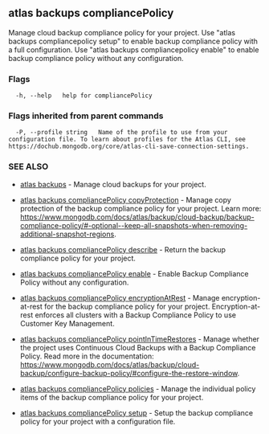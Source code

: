 ## atlas backups compliancePolicy

Manage cloud backup compliance policy for your project. Use "atlas backups compliancepolicy setup" to enable backup compliance policy with a full configuration. Use "atlas backups compliancepolicy enable" to enable backup compliance policy without any configuration.






### Flags

```
  -h, --help   help for compliancePolicy

```


### Flags inherited from parent commands

```
  -P, --profile string   Name of the profile to use from your configuration file. To learn about profiles for the Atlas CLI, see https://dochub.mongodb.org/core/atlas-cli-save-connection-settings.

```

### SEE ALSO


* [atlas backups](atlas_backups.md)	- Manage cloud backups for your project.

* [atlas backups compliancePolicy copyProtection](atlas_backups_compliancePolicy_copyProtection.md)	- Manage copy protection of the backup compliance policy for your project. Learn more: https://www.mongodb.com/docs/atlas/backup/cloud-backup/backup-compliance-policy/#-optional--keep-all-snapshots-when-removing-additional-snapshot-regions.

* [atlas backups compliancePolicy describe](atlas_backups_compliancePolicy_describe.md)	- Return the backup compliance policy for your project.

* [atlas backups compliancePolicy enable](atlas_backups_compliancePolicy_enable.md)	- Enable Backup Compliance Policy without any configuration.

* [atlas backups compliancePolicy encryptionAtRest](atlas_backups_compliancePolicy_encryptionAtRest.md)	- Manage encryption-at-rest for the backup compliance policy for your project. Encryption-at-rest enforces all clusters with a Backup Compliance Policy to use Customer Key Management.

* [atlas backups compliancePolicy pointInTimeRestores](atlas_backups_compliancePolicy_pointInTimeRestores.md)	- Manage whether the project uses Continuous Cloud Backups with a Backup Compliance Policy. Read more in the documentation: https://www.mongodb.com/docs/atlas/backup/cloud-backup/configure-backup-policy/#configure-the-restore-window.

* [atlas backups compliancePolicy policies](atlas_backups_compliancePolicy_policies.md)	- Manage the individual policy items of the backup compliance policy for your project.

* [atlas backups compliancePolicy setup](atlas_backups_compliancePolicy_setup.md)	- Setup the backup compliance policy for your project with a configuration file.




